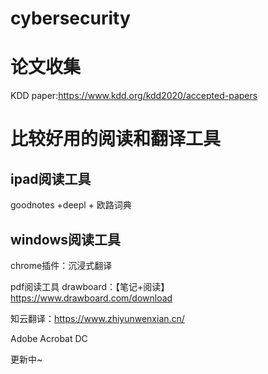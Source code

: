 # cybersecurity
# 论文收集
KDD paper:https://www.kdd.org/kdd2020/accepted-papers


# 比较好用的阅读和翻译工具
## ipad阅读工具
goodnotes +deepl + 欧路词典

## windows阅读工具
chrome插件：沉浸式翻译

pdf阅读工具
drawboard：【笔记+阅读】https://www.drawboard.com/download


知云翻译：https://www.zhiyunwenxian.cn/


Adobe Acrobat DC


更新中~
